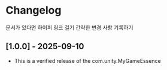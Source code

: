 # Changelog
문서가 있다면 하이퍼 링크 걸기
간략한 변경 사항 기록하기

## [1.0.0] - 2025-09-10
* This is a verified release of the com.unity.MyGameEssence